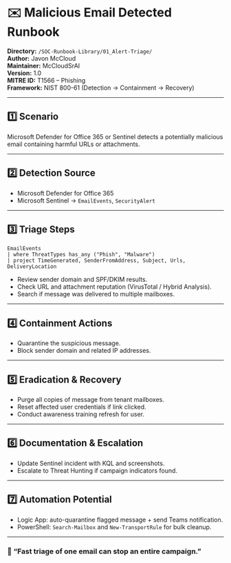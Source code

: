 # ✉️ Malicious Email Detected Runbook
**Directory:** `/SOC-Runbook-Library/01_Alert-Triage/`  
**Author:** Javon McCloud  
**Maintainer:** McCloudSrAI  
**Version:** 1.0  
**MITRE ID:** T1566 – Phishing  
**Framework:** NIST 800-61 (Detection → Containment → Recovery)

---

## 1️⃣ Scenario
Microsoft Defender for Office 365 or Sentinel detects a potentially malicious email containing harmful URLs or attachments.

---

## 2️⃣ Detection Source
- Microsoft Defender for Office 365  
- Microsoft Sentinel → `EmailEvents`, `SecurityAlert`

---

## 3️⃣ Triage Steps
```
EmailEvents
| where ThreatTypes has_any ("Phish", "Malware")
| project TimeGenerated, SenderFromAddress, Subject, Urls, DeliveryLocation
```
- Review sender domain and SPF/DKIM results.  
- Check URL and attachment reputation (VirusTotal / Hybrid Analysis).  
- Search if message was delivered to multiple mailboxes.  

---

## 4️⃣ Containment Actions
- Quarantine the suspicious message.  
- Block sender domain and related IP addresses.  

---

## 5️⃣ Eradication & Recovery
- Purge all copies of message from tenant mailboxes.  
- Reset affected user credentials if link clicked.  
- Conduct awareness training refresh for user.  

---

## 6️⃣ Documentation & Escalation
- Update Sentinel incident with KQL and screenshots.  
- Escalate to Threat Hunting if campaign indicators found.  

---

## 7️⃣ Automation Potential
- Logic App: auto-quarantine flagged message + send Teams notification.  
- PowerShell: `Search-Mailbox` and `New-TransportRule` for bulk cleanup.  

---

### 💬 “Fast triage of one email can stop an entire campaign.”

